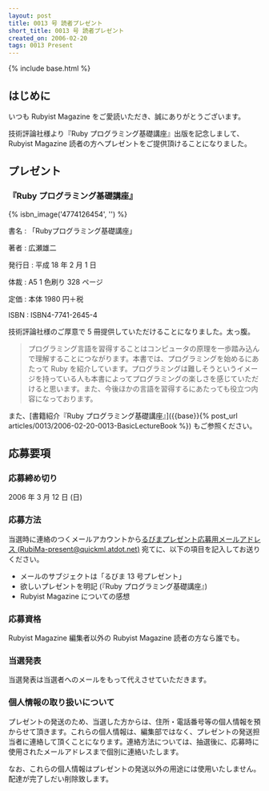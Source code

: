 ```yaml
---
layout: post
title: 0013 号 読者プレゼント
short_title: 0013 号 読者プレゼント
created_on: 2006-02-20
tags: 0013 Present
---
```

{% include base.html %}


## はじめに

いつも Rubyist Magazine をご愛読いただき、誠にありがとうございます。

技術評論社様より『Ruby プログラミング基礎講座』出版を記念しまして、Rubyist Magazine 読者の方へプレゼントをご提供頂けることになりました。

## プレゼント

### 『Ruby プログラミング基礎講座』
{% isbn_image('4774126454', '') %}

書名
: 「Rubyプログラミング基礎講座」

著者
:  広瀬雄二

発行日
:  平成 18 年 2 月 1 日

体裁
: A5 1 色刷り 328 ページ

定価
: 本体 1980 円＋税

ISBN
:  ISBN4-7741-2645-4

技術評論社様のご厚意で 5 冊提供していただけることになりました。太っ腹。

> プログラミング言語を習得することはコンピュータの原理を一歩踏み込んで理解することにつながります。本書では、プログラミングを始めるにあたって Ruby を紹介しています。プログラミングは難しそうというイメージを持っている人も本書によってプログラミングの楽しさを感じていただけると思います。また、今後ほかの言語を習得するにあたっても役立つ内容になっております。


また、[書籍紹介『Ruby プログラミング基礎講座』]({{base}}{% post_url articles/0013/2006-02-20-0013-BasicLectureBook %}) もご参照ください。

## 応募要項

### 応募締め切り

2006 年 3 月 12 日 (日)

### 応募方法

当選時に連絡のつくメールアカウントから[るびまプレゼント応募用メールアドレス (RubiMa-present@quickml.atdot.net)](mailto:RubiMa-present@quickml.atdot.net) 宛てに、以下の項目を記入してお送りください。

* メールのサブジェクトは「るびま 13 号プレゼント」
* 欲しいプレゼントを明記 (『Ruby プログラミング基礎講座』)
* Rubyist Magazine についての感想


### 応募資格

Rubyist Magazine 編集者以外の Rubyist Magazine 読者の方なら誰でも。

### 当選発表

当選発表は当選者へのメールをもって代えさせていただきます。

### 個人情報の取り扱いについて

プレゼントの発送のため、当選した方からは、住所・電話番号等の個人情報を預からせて頂きます。これらの個人情報は、編集部ではなく、プレゼントの発送担当者に連絡して頂くことになります。連絡方法については、抽選後に、応募時に使用されたメールアドレスまで個別に連絡いたします。

なお、これらの個人情報はプレゼントの発送以外の用途には使用いたしません。配達が完了しだい削除致します。


